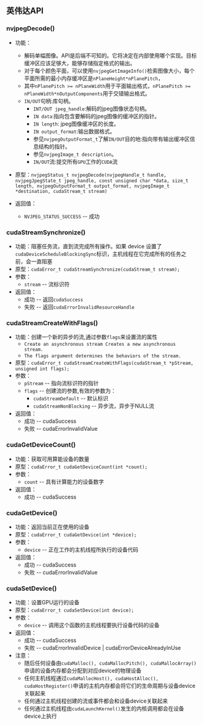 ## 英伟达API

### nvjpegDecode()

+ 功能：
  + 解码单幅图像。API是后端不可知的。它将决定在内部使用哪个实现。目标缓冲区应该足够大，能够存储指定格式的输出。
  + 对于每个颜色平面，可以使用`nvjpegGetImageInfo()`检索图像大小，每个平面所需的最小内存缓冲区是`nPlaneHeight*nPlanePitch`，
  + 其中`nPlanePitch >= nPlaneWidth`用于平面输出格式，`nPlanePitch >= nPlaneWidth*nOutputComponents`用于交错输出格式。
  + `IN/OUT`句柄:库句柄。
    + `INT/OUT jpeg_handle`:解码的jpeg图像状态句柄。
    + `IN data`:指向包含要解码的jpeg图像的缓冲区的指针。
    + `IN length`: jpeg图像缓冲区的长度。
    + `IN output_format`:输出数据格式。
    + 参见`nvjpegOutputFormat_t`了解`IN/OUT`目的地:指向带有输出缓冲区信息结构的指针。
    + 参见`nvjpegImage_t description`。
    + `IN/OUT`流:提交所有`GPU`工作的`CUDA`流

+ 原型：`nvjpegStatus_t nvjpegDecode(nvjpegHandle_t handle, nvjpegJpegState_t jpeg_handle, const unsigned char *data, size_t length, nvjpegOutputFormat_t output_format, nvjpegImage_t *destination, cudaStream_t stream)`

+ 返回值：
  + `NVJPEG_STATUS_SUCCESS`  --  成功

### cudaStreamSynchronize()

+ 功能：阻塞任务流，直到流完成所有操作。如果 device 设置了`cudaDeviceScheduleBlockingSync`标识，主机线程在它完成所有的任务之前，会一直阻塞
+ 原型：`cudaError_t cudaStreamSynchronize(cudaStream_t stream);`
+ 参数：
  + `stream`  --  流标识符
+ 返回值：
  + 成功  --  返回`cudaSuccess`
  + 失败  --  返回`cudaErrorInvalidResourceHandle`

### cudaStreamCreateWithFlags()

+ 功能：创建一个新的异步的流,通过参数`flags`来设置流的属性  
  + `Create an asynchronous stream Creates a new asynchronous stream.`
  + `The flags argument determines the behaviors of the stream.`
+ 原型：`cudaError_t cudaStreamCreateWithFlags(cudaStream_t *pStream, unsigned int flags);`
+ 参数：
  + `pStream`  --  指向流标识符的指针
  + `flags`    --  创建流的参数,有效的参数为：
    + `cudaStreamDefault`  --  默认标识
    + `cudaStreamNonBlocking`  --   异步流，异步于NULL流
+ 返回值：
  + 成功  --  cudaSuccess
  + 失败  --  cudaErrorInvalidValue

### cudaGetDeviceCount()

+ 功能：获取可用算能设备的数量
+ 原型：`cudaError_t cudaGetDeviceCount(int *count);`
+ 参数：
  + `count`  --  具有计算能力的设备数字
+ 返回值：
  + 成功  --  cudaSuccess

### cudaGetDevice()

+ 功能：返回当前正在使用的设备
+ 原型：`cudaError_t cudaGetDevice(int *device);`
+ 参数：
  + `device`  --  正在工作的主机线程所执行的设备代码
+ 返回值：
  + 成功  --  cudaSuccess
  + 失败  --  cudaErrorInvalidValue

### cudaSetDevice()

+ 功能：设置GPU运行的设备
+ 原型：`cudaError_t cudaSetDevice(int device);`
+ 参数：
  + `device`  --  调用这个函数的主机线程要执行设备代码的设备
+ 返回值：
  + 成功  --  cudaSuccess
  + 失败  --  cudaErrorInvalidDevice  | cudaErrorDeviceAlreadyInUse
+ 注意：
  + 随后任何设备由`cudaMalloc(), cudaMallocPitch(), cudaMallocArray()`申请的设备内存都会分配到对应device的物理设备
  + 任何主机线程通过`cudaMallocHost(), cudaHostAlloc(), cudaHostRegister()`申请的主机内存都会将它们的生命周期与设备device关联起来
  + 任何通过主机线程创建的流或事件都会和设备device关联起来
  + 任何通过主机线程由`cudaLaunchKernel()`发生的内核调用都会在设备device上执行